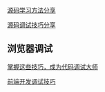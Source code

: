 [源码学习方法分享](https://www.bilibili.com/video/BV1Lt4y1u7cK/?spm_id_from=333.1007.top_right_bar_window_history.content.click&vd_source=22af953ea4c09540ad1966711a2d53f0)

[源码调试技巧分享](https://www.bilibili.com/video/BV1He4y1i7yC/?spm_id_from=333.788&vd_source=22af953ea4c09540ad1966711a2d53f0)

## 浏览器调试

[掌握这些技巧，成为代码调试大师](https://www.bilibili.com/video/BV1bV411c7qn/?spm_id_from=333.788.top_right_bar_window_history.content.click&vd_source=22af953ea4c09540ad1966711a2d53f0)

[前端开发调试技巧](https://www.bilibili.com/video/BV1Gc411w7o4/?spm_id_from=333.788.recommend_more_video.10&vd_source=22af953ea4c09540ad1966711a2d53f0)
